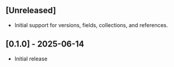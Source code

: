 ## [Unreleased]

- Initial support for versions, fields, collections, and references.

## [0.1.0] - 2025-06-14

- Initial release
